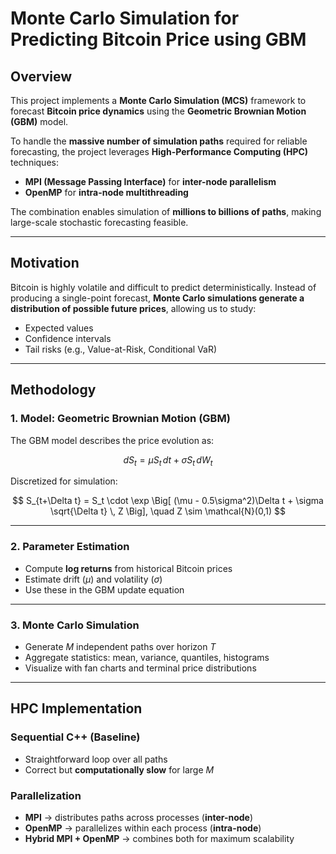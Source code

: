 # Monte Carlo Simulation for Predicting Bitcoin Price using GBM

## Overview
This project implements a **Monte Carlo Simulation (MCS)** framework to forecast **Bitcoin price dynamics** using the **Geometric Brownian Motion (GBM)** model.  

To handle the **massive number of simulation paths** required for reliable forecasting, the project leverages **High-Performance Computing (HPC)** techniques:  
- **MPI (Message Passing Interface)** for **inter-node parallelism**  
- **OpenMP** for **intra-node multithreading**  

The combination enables simulation of **millions to billions of paths**, making large-scale stochastic forecasting feasible.

---

## Motivation
Bitcoin is highly volatile and difficult to predict deterministically. Instead of producing a single-point forecast, **Monte Carlo simulations generate a distribution of possible future prices**, allowing us to study:
- Expected values  
- Confidence intervals  
- Tail risks (e.g., Value-at-Risk, Conditional VaR)  

---

## Methodology

### 1. Model: Geometric Brownian Motion (GBM)
The GBM model describes the price evolution as:

$$
dS_t = \mu S_t \, dt + \sigma S_t \, dW_t
$$

Discretized for simulation:

$$
S_{t+\Delta t} = S_t \cdot \exp \Big[ (\mu - 0.5\sigma^2)\Delta t + \sigma \sqrt{\Delta t} \, Z \Big], \quad Z \sim \mathcal{N}(0,1)
$$

---

### 2. Parameter Estimation
- Compute **log returns** from historical Bitcoin prices  
- Estimate drift ($\mu$) and volatility ($\sigma$)  
- Use these in the GBM update equation  

---

### 3. Monte Carlo Simulation
- Generate $M$ independent paths over horizon $T$  
- Aggregate statistics: mean, variance, quantiles, histograms  
- Visualize with fan charts and terminal price distributions  

---

##  HPC Implementation

### Sequential C++ (Baseline)
- Straightforward loop over all paths  
- Correct but **computationally slow** for large $M$  

### Parallelization
- **MPI** → distributes paths across processes (**inter-node**)  
- **OpenMP** → parallelizes within each process (**intra-node**)  
- **Hybrid MPI + OpenMP** → combines both for maximum scalability  

